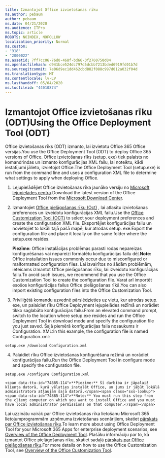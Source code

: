 ```yaml
---
title: Izmantojot Office izvietošanas rīku
ms.author: pebaum
author: pebaum
ms.date: 04/21/2020
ms.audience: ITPro
ms.topic: article
ROBOTS: NOINDEX, NOFOLLOW
localization_priority: Normal
ms.custom:
- "918"
- "2000022"
ms.assetid: 7ff7cc06-76d0-468f-bd66-3f2760750d04
ms.openlocfilehash: d941bce524dc797d5dcbb7213bded6919fd01b7d
ms.sourcegitcommit: 7e06d9ec1dd462cbd882f088c997d012a032f04d
ms.translationtype: MT
ms.contentlocale: lv-LV
ms.lasthandoff: 05/04/2020
ms.locfileid: "44010874"
---
```

# <a name="using-the-office-deployment-tool-odt"></a><span data-ttu-id="74885-102">Izmantojot Office izvietošanas rīku (ODT)</span><span class="sxs-lookup"><span data-stu-id="74885-102">Using the Office Deployment Tool (ODT)</span></span>

<span data-ttu-id="74885-103">Office izvietošanas rīks (ODT) izmanto, lai izvietotu Office 365 Office versijas.</span><span class="sxs-lookup"><span data-stu-id="74885-103">You use the Office Deployment Tool (ODT) to deploy Office 365 versions of Office.</span></span> <span data-ttu-id="74885-104">Office izvietošanas rīks (setup. exe) tiek palaists no komandrindas un izmanto konfigurācijas XML failu, lai noteiktu, kādi iestatījumi jālieto, izvietojot Office.</span><span class="sxs-lookup"><span data-stu-id="74885-104">The Office Deployment Tool (setup.exe) is run from the command line and uses a configuration XML file to determine what settings to apply when deploying Office.</span></span>
  
1. <span data-ttu-id="74885-105">Lejupielādējiet Office izvietošanas rīka jaunāko versiju no [Microsoft lejupielādes centra](https://go.microsoft.com/fwlink/p/?LinkID=626065).</span><span class="sxs-lookup"><span data-stu-id="74885-105">Download the latest version of the Office Deployment Tool from the [Microsoft Download Center](https://go.microsoft.com/fwlink/p/?LinkID=626065).</span></span>

2. <span data-ttu-id="74885-106">Izmantojiet [Office pielāgošanas rīku (Oct)](https://config.office.com) , lai atlasītu izvietošanas preferences un izveidotu konfigurācijas XML failu.</span><span class="sxs-lookup"><span data-stu-id="74885-106">Use the [Office Customization Tool (OCT)](https://config.office.com) to select your deployment preferences and create the configuration XML file.</span></span> <span data-ttu-id="74885-107">Eksportējiet konfigurācijas failu un novietojiet to lokāli tajā pašā mapē, kur atrodas setup. exe.</span><span class="sxs-lookup"><span data-stu-id="74885-107">Export the configuration file and place it locally on the same folder where the setup.exe resides.</span></span>

    <span data-ttu-id="74885-108">**Piezīme:** Office instalācijas problēmas parasti rodas nepareizas konfigurēšanas vai nepareizi formatētu konfigurācijas failu dēļ.</span><span class="sxs-lookup"><span data-stu-id="74885-108">**Note:** Office installation issues commonly occur due to misconfigured or malformatted configuration files.</span></span> <span data-ttu-id="74885-109">Lai izvairītos no šādām problēmām, ieteicams izmantot Office pielāgošanas rīku, lai izveidotu konfigurācijas failu.</span><span class="sxs-lookup"><span data-stu-id="74885-109">To avoid such issues, we recommend that you use the Office Customization Tool to create the configuration file.</span></span> <span data-ttu-id="74885-110">Varat arī importēt esošos konfigurācijas failus Office pielāgošanas rīkā.</span><span class="sxs-lookup"><span data-stu-id="74885-110">You can also import existing configuration files into the Office Customization Tool.</span></span>

3. <span data-ttu-id="74885-111">Priviliģētā komandu uzvednē pārslēdzieties uz vietu, kur atrodas setup. exe, un palaidiet rīku Office Deployment lejupielādes režīmā un norādiet tikko saglabāto konfigurācijas failu.</span><span class="sxs-lookup"><span data-stu-id="74885-111">From an elevated command prompt, switch to the location where setup.exe resides and run the Office Deployment Tool in download mode and specify the configuration file you just saved.</span></span> <span data-ttu-id="74885-112">Šajā piemērā konfigurācijas faila nosaukums ir Configuration. XML:</span><span class="sxs-lookup"><span data-stu-id="74885-112">In this example, the configuration file is named Configuration.xml:</span></span>
    
  ```
  setup.exe /download Configuration.xml  
  ```

4. <span data-ttu-id="74885-113">Palaidiet rīku Office izvietošanas konfigurēšana režīmā un norādiet konfigurācijas failu.</span><span class="sxs-lookup"><span data-stu-id="74885-113">Run the Office Deployment Tool in configure mode and specify the configuration file.</span></span>
    
  ```
  setup.exe /configure Configuration.xml
  ```

    <span data-ttu-id="74885-114">**Piezīme:** Šī darbība ir jāpalaiž klienta datorā, kurā vēlaties instalēt Office, un jums ir jābūt lokālā administratora atļaujām šajā datorā.</span><span class="sxs-lookup"><span data-stu-id="74885-114">**Note:** You must run this step from the client computer on which you want to install Office and you must have local administrator permissions on that computer.</span></span>

<span data-ttu-id="74885-115">Lai uzzinātu vairāk par Office izvietošanas rīka lietošanu Microsoft 365 lietojumprogrammām uzņēmuma izvietošanas scenārijiem, skatiet [pārskats par Office izvietošanas rīku](https://docs.microsoft.com/deployoffice/overview-office-deployment-tool).</span><span class="sxs-lookup"><span data-stu-id="74885-115">To learn more about using Office Deployment Tool for your Microsoft 365 Apps for enterprise deployment scenarios, see [Overview of the Office Deployment Tool](https://docs.microsoft.com/deployoffice/overview-office-deployment-tool).</span></span> <span data-ttu-id="74885-116">Plašāku informāciju par to, kā izmantot Office pielāgošanas rīku, skatiet sadaļā [pārskats par Office pielāgošanas rīku](https://docs.microsoft.com/DeployOffice/overview-of-the-office-customization-tool-for-click-to-run).</span><span class="sxs-lookup"><span data-stu-id="74885-116">For more details on how to use the Office Customization Tool, see [Overview of the Office Customization Tool](https://docs.microsoft.com/DeployOffice/overview-of-the-office-customization-tool-for-click-to-run).</span></span>
